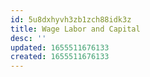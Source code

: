 ```yaml
---
id: 5u8dxhyvh3zb1zch88idk3z
title: Wage Labor and Capital
desc: ''
updated: 1655511676133
created: 1655511676133
---
```


